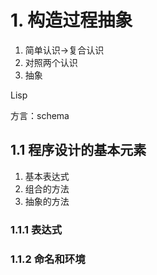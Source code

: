 # 1. 构造过程抽象

1. 简单认识->复合认识
2. 对照两个认识
3. 抽象

Lisp

方言：schema

## 1.1 程序设计的基本元素

1. 基本表达式
2. 组合的方法
3. 抽象的方法

### 1.1.1 表达式

### 1.1.2 命名和环境

